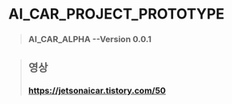 # AI_CAR_PROJECT_PROTOTYPE

>### AI_CAR_ALPHA --Version 0.0.1

>## 영상
>### https://jetsonaicar.tistory.com/50
